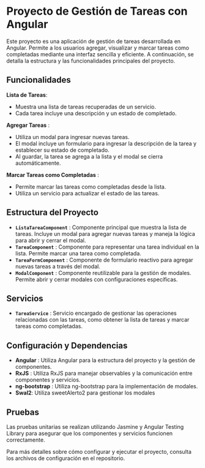 
# Proyecto de Gestión de Tareas con Angular

Este proyecto es una aplicación de gestión de tareas desarrollada en Angular. Permite a los usuarios agregar, visualizar y marcar tareas como completadas mediante una interfaz sencilla y eficiente. A continuación, se detalla la estructura y las funcionalidades principales del proyecto.

## Funcionalidades

**Lista de Tareas**:

* Muestra una lista de tareas recuperadas de un servicio.
* Cada tarea incluye una descripción y un estado de completado.

**Agregar Tareas** :

* Utiliza un modal para ingresar nuevas tareas.
* El modal incluye un formulario para ingresar la descripción de la tarea y establecer su estado de completado.
* Al guardar, la tarea se agrega a la lista y el modal se cierra automáticamente.

**Marcar Tareas como Completadas** :

* Permite marcar las tareas como completadas desde la lista.
* Utiliza un servicio para actualizar el estado de las tareas.

## Estructura del Proyecto

* **`ListaTareaComponent`** : Componente principal que muestra la lista de tareas. Incluye un modal para agregar nuevas tareas y maneja la lógica para abrir y cerrar el modal.
* **`TareaComponent`** : Componente para representar una tarea individual en la lista. Permite marcar una tarea como completada.
* **`TareaFormComponent`** : Componente de formulario reactivo para agregar nuevas tareas a través del modal.
* **`ModalComponent`** : Componente reutilizable para la gestión de modales. Permite abrir y cerrar modales con configuraciones específicas.

## Servicios

* **`TareaService`** : Servicio encargado de gestionar las operaciones relacionadas con las tareas, como obtener la lista de tareas y marcar tareas como completadas.

## Configuración y Dependencias

* **Angular** : Utiliza Angular para la estructura del proyecto y la gestión de componentes.
* **RxJS** : Utiliza RxJS para manejar observables y la comunicación entre componentes y servicios.
* **ng-bootstrap** : Utiliza ng-bootstrap para la implementación de modales.
* **Swal2**: Utiliza sweetAlerto2 para gestionar los modales

## Pruebas

Las pruebas unitarias se realizan utilizando Jasmine y Angular Testing Library para asegurar que los componentes y servicios funcionen correctamente.

Para más detalles sobre cómo configurar y ejecutar el proyecto, consulta los archivos de configuración en el repositorio.
